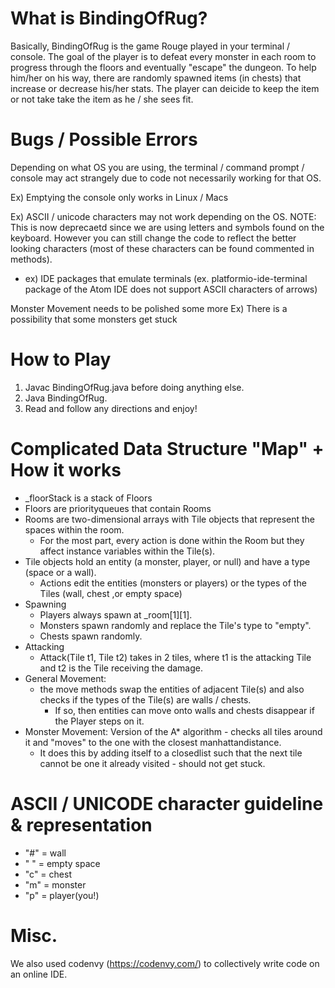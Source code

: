 # What is BindingOfRug?
Basically, BindingOfRug is the game Rouge played in your terminal / console.
The goal of the player is to defeat every monster in each room to progress through the floors and eventually "escape" the dungeon. 
To help him/her on his way, there are randomly spawned items (in chests) that increase or decrease his/her stats. The player can deicide to keep the item or not take take the item as he / she sees fit.


# Bugs / Possible Errors
Depending on what OS you are using, the terminal / command prompt / console may act strangely due to code not necessarily working for that OS.

Ex) Emptying the console only works in Linux / Macs

Ex) ASCII / unicode characters may not work depending on the OS. 
NOTE: This is now deprecaetd since we are using letters and symbols found on the keyboard. However you can still change the code to reflect the better looking characters (most of these characters can be found commented in methods).

- ex) IDE packages that emulate terminals (ex. platformio-ide-terminal package of the Atom IDE does not support ASCII characters of arrows)

Monster Movement needs to be polished some more 
  Ex) There is a possibility that some monsters get stuck 
  
# How to Play
1. Javac BindingOfRug.java before doing anything else.
2. Java BindingOfRug.
3. Read and follow any directions and enjoy!

# Complicated Data Structure "Map" + How it works
- _floorStack is a stack of Floors
- Floors are priorityqueues that contain Rooms
- Rooms are two-dimensional arrays with Tile objects that represent the spaces within the room.
  - For the most part, every action is done within the Room but they affect instance variables within the Tile(s).
- Tile objects hold an entity (a monster, player, or null) and have a type (space or a wall).
   - Actions edit the entities (monsters or players) or the types of the Tiles (wall, chest ,or empty space)
- Spawning
  - Players always spawn at _room[1][1]. 
  - Monsters spawn randomly and replace the Tile's type to "empty". 
  - Chests spawn randomly.
- Attacking
  - Attack(Tile t1, Tile t2) takes in 2 tiles, where t1 is the attacking Tile and t2 is the Tile receiving the damage.
- General Movement:
  - the move methods swap the entities of adjacent Tile(s) and also checks if the types of the Tile(s) are walls / chests.
    - If so, then entities can move onto walls and chests disappear if the Player steps on it.
- Monster Movement:
  Version of the A* algorithm - checks all tiles around it and "moves" to the one with the closest manhattandistance. 
   - It does this by adding itself to a closedlist such that the next tile cannot be one it already visited - should not get stuck.
# ASCII / UNICODE character guideline & representation
- \"#" = wall
- " " = empty space
- "c" = chest
- "m" = monster
- "p" = player(you!)

# Misc. 
We also used codenvy (https://codenvy.com/) to collectively write code on an online IDE.
